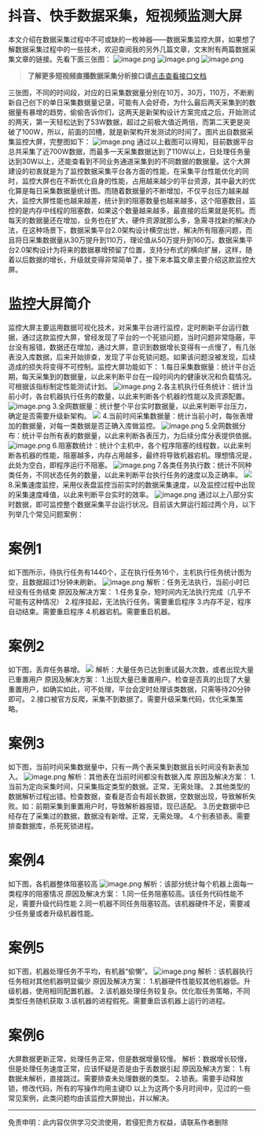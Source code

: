 # 抖音、快手数据采集，短视频监测大屏


 
本文介绍在数据采集过程中不可或缺的一枚神器——数据采集监控大屏，如果想了解数据采集过程中的一些技术，欢迎查阅我的另外几篇文章，文末附有两篇数据采集文章的链接。先看下面三张图：
![image.png](https://cdn.nlark.com/yuque/0/2020/png/97322/1608172836099-9a6eb750-0d2b-4eda-b8cd-c2b8cb08363a.png#align=left&display=inline&height=332&name=image.png&originHeight=664&originWidth=863&size=360283&status=done&style=none&width=431.5)
![image.png](https://cdn.nlark.com/yuque/0/2020/png/97322/1608172852477-037cf39d-caa4-45e6-bc33-b0abdbb9a57b.png#align=left&display=inline&height=337&name=image.png&originHeight=673&originWidth=923&size=584885&status=done&style=none&width=461.5)
![image.png](https://cdn.nlark.com/yuque/0/2020/png/97322/1608172869381-c52c04c8-f6ec-45e3-b2dc-9847fcd29f67.png#align=left&display=inline&height=350&name=image.png&originHeight=699&originWidth=964&size=491992&status=done&style=none&width=482)

>**了解更多短视频直播数据采集分析接口请**[点击查看接口文档](https://docs.qq.com/doc/DU3RKUFVFdVhQbXlR)  

三张图，不同的时间段，对应的日采集数据量分别在10万，30万，110万，不断刷新自己创下的单日采集数据量记录，可能有人会好奇，为什么最后两天采集到的数据量有暴增的趋势，偷偷告诉你们，这两天是新架构设计方案完成之后，开始测试的两天，第一天轻松达到了53W数据，超过之前极大值近两倍，而第二天更是突破了100W，所以，前面的凹槽，就是新架构开发测试的时间了。图片出自数据采集监控大屏，完整图如下：
![image.png](https://cdn.nlark.com/yuque/0/2020/png/97322/1608172892227-936dc715-99e9-48a6-929c-c9bfc1f55e4b.png#align=left&display=inline&height=540&name=image.png&originHeight=1080&originWidth=1920&size=2095878&status=done&style=none&width=960)
通过以上截图可以得知，目前数据平台总共采集了近700W数据，而最多一天采集数据达到了110W以上，日处理任务量达到30W以上，还能查看到不同业务通道采集到的不同数据的数据量。这个大屏建设的初衷就是为了监控数据采集平台各方面的性能，在采集平台性能优化的同时，监控大屏也在不断优化自身的性能，占用越来越少的平台资源，其中最大的优化算是每日采集数据量统计图。而随着数据量的不断增加，不仅平台压力越来越大，监控大屏性能也越来越差，统计到的阻塞数量也越来越多，这个阻塞数目，监控的是内存中线程的阻塞数，如果这个数量越来越多，最直接的后果就是死机。而每天的数据量还在增加，业务也在扩大，硬件资源就那么多，急需寻找新的解决办法，在这种场景下，数据采集平台2.0架构设计横空出世，解决所有阻塞问题，而且将日采集数据量从30万提升到110万，理论值从50万提升到160万。数据采集平台2.0架构设计为将来的数据暴增预留了位置，支持分布式的横向扩展，这样，随着以后数据的增长，升级就变得非常简单了，接下来本篇文章主要介绍这款监控大屏。

 

# 监控大屏简介

 
监控大屏主要运用数据可视化技术，对采集平台进行监控，定时刷新平台运行数据，通过这款监控大屏，曾经发现了平台的一个死锁问题，当时问题非常隐蔽，平台没有报错，数据还在增加，通过大屏，意识到数据增长变得有一点慢了，有几张表没入库数据，后来开始排查，发现了平台死锁问题。如果该问题没被发现，后续造成的损失将变得不可控制。监控大屏功能如下：
1.每日采集数据量：统计平台近期，每天采集到的数据量，以此来判断平台在一段时间内的健康状况和负载情况。可根据该指标制定性能测试计划。
![image.png](https://cdn.nlark.com/yuque/0/2020/png/97322/1608172907459-c1ee6a24-bc7d-4e7e-8c88-b642dc509b4a.png#align=left&display=inline&height=350&name=image.png&originHeight=699&originWidth=964&size=491992&status=done&style=none&width=482)
2.各主机执行任务统计：统计当前小时，各台机器执行任务的数量，以此来判断各个机器的性能以及资源配置。
![image.png](https://cdn.nlark.com/yuque/0/2020/png/97322/1608172920044-b036a796-d7aa-41f2-9477-8bcd20ad57d0.png#align=left&display=inline&height=253&name=image.png&originHeight=505&originWidth=617&size=278064&status=done&style=none&width=308.5)
3.全网数据量：统计整个平台实时数据量，以此来判断平台压力，确定是否需要升级新架构。
![](https://cdn.nlark.com/yuque/0/2020/png/97322/1608172814321-f96799a3-3e81-4ef8-8725-54131c5b616d.png#align=left&display=inline&height=112&originHeight=112&originWidth=942&size=0&status=done&style=none&width=942)
4.当前时间采集数据量：统计当前小时，每张表增加的数据量，对每一类数据是否正确入库做监控。
![image.png](https://cdn.nlark.com/yuque/0/2020/png/97322/1608172939974-17b7a146-047b-4b19-acd0-4b0f2f4dd8ae.png#align=left&display=inline&height=185&name=image.png&originHeight=369&originWidth=941&size=252542&status=done&style=none&width=470.5)
5.全网数据分布：统计平台所有表的数据量，以此来判断各表压力，为后续分库分表提供依据。
![image.png](https://cdn.nlark.com/yuque/0/2020/png/97322/1608172958149-b21e1427-bd89-4a9b-b8f9-5505219d5b3a.png#align=left&display=inline&height=364&name=image.png&originHeight=727&originWidth=1295&size=998327&status=done&style=none&width=647.5)
6.阻塞数统计：统计个主机中，各个程序阻塞的线程数，以此来判断各机器的性能，阻塞越多，内存占用越多，最终将导致机器宕机。理想情况是，此处为空白，即程序运行不阻塞。
![image.png](https://cdn.nlark.com/yuque/0/2020/png/97322/1608172997854-695b4bce-1191-47c2-ae62-305acf7e3b8b.png#align=left&display=inline&height=292&name=image.png&originHeight=583&originWidth=983&size=465348&status=done&style=none&width=491.5)
7.各类任务执行数：统计不同种类任务，不同状态任务的数量，以此来判断平台执行任务的速度以及正确率。
![](https://cdn.nlark.com/yuque/0/2020/png/97322/1608172814372-eb2c755c-3808-4fb4-9ee7-22bfcc8a26f4.png#align=left&display=inline&height=871&originHeight=871&originWidth=264&size=0&status=done&style=none&width=264)
8.采集速度监控，采用仪表盘监控当前实时的数据采集速度，以及监控过程中出现的采集速度峰值，以此来判断平台实时的效率。
![image.png](https://cdn.nlark.com/yuque/0/2020/png/97322/1608173016941-cdebd534-3bd9-4d32-8484-185f2e97ec14.png#align=left&display=inline&height=138&name=image.png&originHeight=276&originWidth=349&size=63236&status=done&style=none&width=174.5)
通过以上八部分实时数据，即可监控整个数据采集平台运行状况。目前该大屏运行超过两个月，以下列举几个常见问题案例：

 

# 案例1

 
如下图所示，待执行任务有1440个，正在执行任务16个，主机执行任务统计图为空，且数据超过1分钟未刷新。
![image.png](https://cdn.nlark.com/yuque/0/2020/png/97322/1608173029565-2fd5a5ea-9b5a-487b-a7bc-32d6a6e90c27.png#align=left&display=inline&height=383&name=image.png&originHeight=766&originWidth=1600&size=1245875&status=done&style=none&width=800)
解析：任务无法执行，当前小时已经没有任务结束
原因及解决方案：
1.任务复杂，短时间内无法执行完成（几乎不可能有这种情况）
2.程序挂起，无法执行任务。需要重启程序
3.内存不足，程序自动结束。需要重启程序
4.机器宕机。需要重启机器。

 

# 案例2

 
如下图，丢弃任务暴增。
![](https://cdn.nlark.com/yuque/0/2020/png/97322/1608172814348-40943de7-582d-4edf-bf00-a368a49ea4cf.png#align=left&display=inline&height=228&originHeight=228&originWidth=194&size=0&status=done&style=none&width=194)
解析：大量任务已达到重试最大次数，或者出现大量已重置用户
原因及解决方案：
1.出现大量已重置用户。检查是否真的出现了大量重置用户，如确实如此，可不处理，平台会定时处理该类数据，只需等待20分钟即可。
2.接口被官方反爬，采集不到数据了。需要升级采集代码，优化采集策略。

 

# 案例3

 
如下图，当前时间采集数据量中，只有一两个表采集到数据且长时间没有新表加入。
![image.png](https://cdn.nlark.com/yuque/0/2020/png/97322/1608173042406-370f72db-30bc-417e-b3a4-5f99463b86a2.png#align=left&display=inline&height=155&name=image.png&originHeight=310&originWidth=788&size=141863&status=done&style=none&width=394)
解析：其他表在当前时间都没有数据入库
原因及解决方案：
1.当前为定向采集时间，只采集指定类型的数据。正常，无需处理。
2.其他类型的数据解析过程出错。检查数据，查看是否会有超长数据，空数据出现，导致解析失败。如：前期采集到重置用户时，导致解析器报错，现已适配。
3.历史数据中已经存在了采集过的数据，数据没有新增。正常，无需处理。
4.个别表锁表。需要排查数据库，杀死死锁进程。

 

# 案例4

 
如下图，各机器整体阻塞较高
![image.png](https://cdn.nlark.com/yuque/0/2020/png/97322/1608173054753-4ec79b00-643d-4d2e-a494-02a81d2f7c6e.png#align=left&display=inline&height=195&name=image.png&originHeight=390&originWidth=687&size=165467&status=done&style=none&width=343.5)
解析：该部分统计每个机器上面每一类程序的阻塞情况
原因及解决方案：
1.同一任务阻塞较高。该任务代码性能不足，需要升级代码性能
2.同一机器不同任务阻塞较高。该机器硬件不足，需要减少任务量或者升级机器性能。

 

# 案例5

 
如下图，机器处理任务不平均，有机器“偷懒”。
![image.png](https://cdn.nlark.com/yuque/0/2020/png/97322/1608173066190-d334a6b0-1047-4529-9c22-6e57457587c5.png#align=left&display=inline&height=227&name=image.png&originHeight=453&originWidth=554&size=178023&status=done&style=none&width=277)
解析：该机器执行任务相对其他机器明显偏少
原因及解决方案：
1.机器硬件性能较其他机器低。升级机器，使用相同配置机器。
2.该机器处理任务较复杂。优化取任务策略，不同类型任务随机获取
3.该机器的进程假死。需要重启该机器上运行的进程。

 

# 案例6
大屏数据更新正常，处理任务正常，但是数据增量较慢。
解析：数据增长较慢，但是处理任务速度正常，应该怀疑是否是由于丢数据引起
原因及解决方案：
1.有数据未解析，直接跳过。需要排查未处理数据的类型。
2.锁表。需要手动释放锁，修改代码，所有的写操作均用主键ID
以上为这两个多月时间中，见过的一些常见案例，此类问题均由该监控大屏抛出，并以解决。




___________________ 

免责申明：此内容仅供学习交流使用，若侵犯贵方权益，请联系作者删除 
